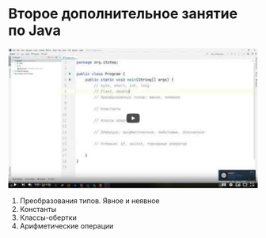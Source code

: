 # Второе дополнительное занятие по Java

[![Смотреть видео](video.png)](https://youtu.be/0i91RUT9eSU)

1. Преобразования типов. Явное и неявное
2. Константы
3. Классы-обертки
4. Арифметические операции
